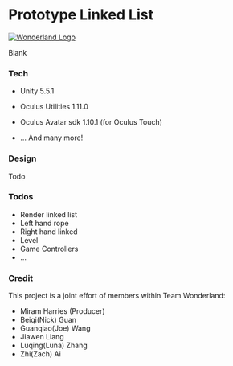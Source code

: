 # Prototype Linked List

[![Wonderland Logo](http://www.etc.cmu.edu/wp-content/uploads/2017/01/wonderland_logo.png)](http://www.etc.cmu.edu/projects/wonderland/)

Blank

### Tech

- Unity 5.5.1
- Oculus Utilities 1.11.0
- Oculus Avatar sdk 1.10.1 (for Oculus Touch)

- ... And many more!

### Design

Todo

### Todos

 - Render linked list
 - Left hand rope
 - Right hand linked
 - Level
 - Game Controllers
 - ...

### Credit

This project is a joint effort of members within Team Wonderland:
- Miram Harries (Producer)
- Beiqi(Nick) Guan
- Guanqiao(Joe) Wang
- Jiawen Liang
- Luqing(Luna) Zhang
- Zhi(Zach) Ai
